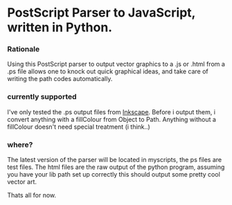 PostScript Parser to JavaScript, written in Python.
=======

### Rationale
Using this PostScript parser to output vector graphics to a .js or .html from a .ps file allows one to knock out
quick graphical ideas, and take care of writing the path codes automatically.

### currently supported 
I've only tested the .ps output files from [Inkscape](http://inkscape.org/). Before i output them, i convert anything with a fillColour
from Object to Path. Anything without a fillColour doesn't need special treatment (i think..)

### where? 
The latest version of the parser will be located in myscripts, the ps files are test files. 
The html files are the raw output of the python program, assuming you have your lib path set up
correctly this should output some pretty cool vector art.

Thats all for now.